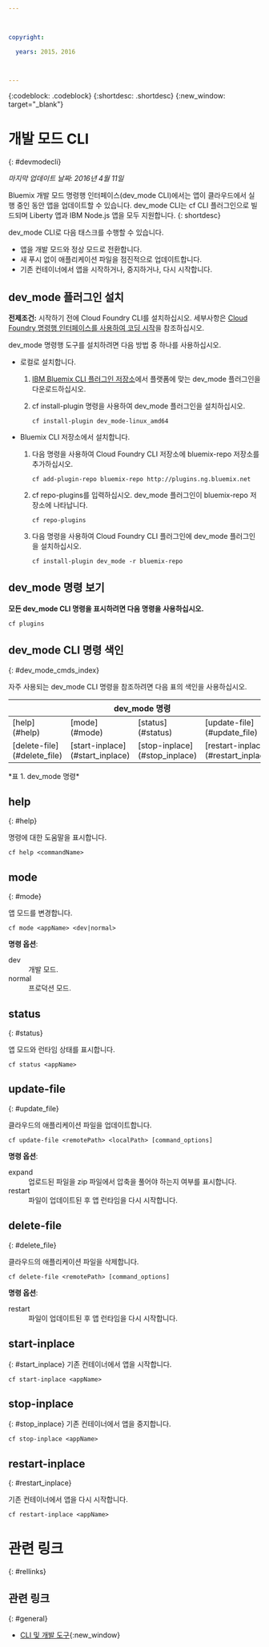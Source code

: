 ```yaml
---

 

copyright:

  years: 2015，2016

 

---
```


{:codeblock: .codeblock}
{:shortdesc: .shortdesc}
{:new_window: target="_blank"}

# 개발 모드 CLI
{: #devmodecli}

*마지막 업데이트 날짜: 2016년 4월 11일*

Bluemix 개발 모드 명령행 인터페이스(dev_mode CLI)에서는 앱이 클라우드에서 실행 중인 동안 앱을 업데이트할 수 있습니다. dev_mode CLI는 cf CLI 플러그인으로 빌드되며 Liberty 앱과 IBM Node.js 앱을 모두 지원합니다.
{: shortdesc}
 

dev_mode CLI로 다음 태스크를 수행할 수 있습니다.
- 앱을 개발 모드와 정상 모드로 전환합니다.
- 새 푸시 없이 애플리케이션 파일을 점진적으로 업데이트합니다.
- 기존 컨테이너에서 앱을 시작하거나, 중지하거나, 다시 시작합니다.

## dev_mode 플러그인 설치
**전제조건:** 시작하기 전에 Cloud Foundry CLI를 설치하십시오. 세부사항은 [Cloud Foundry 명령행 인터페이스를 사용하여 코딩 시작](https://github.com/cloudfoundry/cli)을 참조하십시오. 


dev_mode 명령행 도구를 설치하려면 다음 방법 중 하나를 사용하십시오.
- 로컬로 설치합니다.
  1. [IBM Bluemix CLI 플러그인 저장소](http://plugins.{DomainName})에서 플랫폼에 맞는 dev_mode 플러그인을 다운로드하십시오.
  2. cf install-plugin 명령을 사용하여 dev_mode 플러그인을 설치하십시오.
  
        ```
        cf install-plugin dev_mode-linux_amd64
        ```

- Bluemix CLI 저장소에서 설치합니다.
  1. 다음 명령을 사용하여 Cloud Foundry CLI 저장소에 bluemix-repo 저장소를 추가하십시오.
  
        ```
        cf add-plugin-repo bluemix-repo http://plugins.ng.bluemix.net
        ```

  2. cf repo-plugins를 입력하십시오. dev_mode 플러그인이 bluemix-repo 저장소에 나타납니다. 
		
		```
        cf repo-plugins
        ```
  
  3. 다음 명령을 사용하여 Cloud Foundry CLI 플러그인에 dev_mode 플러그인을 설치하십시오.
  
        ```
        cf install-plugin dev_mode -r bluemix-repo
        ```

## dev_mode 명령 보기
**모든 dev_mode CLI 명령을 표시하려면 다음 명령을 사용하십시오.**

```
cf plugins
```

## dev_mode CLI 명령 색인
{: #dev_mode_cmds_index}

자주 사용되는 dev_mode CLI 명령을 참조하려면 다음 표의 색인을 사용하십시오.

<table summary="dev_mode 명령 색인">
 <thead>
 <th colspan="4">dev_mode 명령</th>
 </thead>
 <tbody> 
 <tr> 
 <td>[help](#help)</td> 
 <td>[mode](#mode)</td> 
 <td>[status](#status)</td>
 <td>[update-file](#update_file)</td>
 </tr> 
 <tr> 
 <td>[delete-file](#delete_file)</td>
 <td>[start-inplace](#start_inplace)</td>
 <td>[stop-inplace](#stop_inplace)</td>
 <td>[restart-inplace](#restart_inplace)</td>
 </tr>
  </tbody> 
 </table> 
*표 1. dev_mode 명령*



## help
{: #help}

명령에 대한 도움말을 표시합니다.

```
cf help <commandName>
```


## mode
{: #mode}

앱 모드를 변경합니다.

```
cf mode <appName> <dev|normal>
```
<strong>명령 옵션</strong>:<dl>
   <dt>dev</dt>
   <dd>개발 모드.</dd>
   <dt>normal</dt>
   <dd>프로덕션 모드.</dd>
   </dl>


## status
{: #status}

앱 모드와 런타임 상태를 표시합니다.
```
cf status <appName>
```



## update-file
{: #update_file}

클라우드의 애플리케이션 파일을 업데이트합니다.

```
cf update-file <remotePath> <localPath> [command_options]
```


<strong>명령 옵션</strong>:<dl>
   <dt>expand</dt>
   <dd>업로드된 파일을 zip 파일에서 압축을 풀어야 하는지 여부를 표시합니다.</dd>
   <dt>restart</dt>
   <dd>파일이 업데이트된 후 앱 런타임을 다시 시작합니다.</dd>
   </dl>


  
## delete-file
{: #delete_file}

클라우드의 애플리케이션 파일을 삭제합니다.

```
cf delete-file <remotePath> [command_options]
```


<strong>명령 옵션</strong>:<dl>
   <dt>restart</dt>
   <dd>파일이 업데이트된 후 앱 런타임을 다시 시작합니다.</dd>
  </dl>


## start-inplace
{: #start_inplace}
기존 컨테이너에서 앱을 시작합니다.

```
cf start-inplace <appName>
```



## stop-inplace
{: #stop_inplace}
기존 컨테이너에서 앱을 중지합니다.

```
cf stop-inplace <appName>
```



## restart-inplace
{: #restart_inplace}

기존 컨테이너에서 앱을 다시 시작합니다.

```
cf restart-inplace <appName>
```



# 관련 링크
{: #rellinks}

## 관련 링크
{: #general}

<!-- Include a link to your full product documentation, pricing sheet, IBM Bluemix prerequisites -->


* [CLI 및 개발 도구](../../index.html#cli){:new_window}


